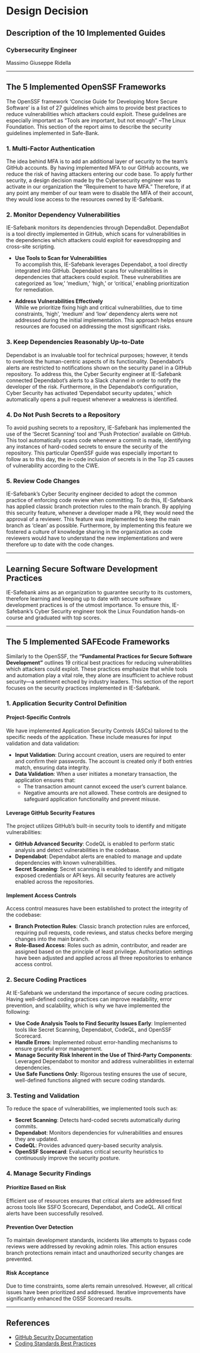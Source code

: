 # Design Decision

## Description of the 10 Implemented Guides

### Cybersecurity Engineer
Massimo Giuseppe Ridella

---

## The 5 Implemented OpenSSF Frameworks

The OpenSSF framework ‘Concise Guide for Developing More Secure Software’ is a list of 27 guidelines which aims to provide best practices to reduce vulnerabilities which attackers could exploit. These guidelines are especially important as “Tools are important, but not enough” ~The Linux Foundation. This section of the report aims to describe the security guidelines implemented in Safe-Bank.

### 1. Multi-Factor Authentication
The idea behind MFA is to add an additional layer of security to the team’s GitHub accounts. By having implemented MFA to our GitHub accounts, we reduce the risk of having attackers entering our code base. To apply further security, a design decision made by the Cybersecurity engineer was to activate in our organization the “Requirement to have MFA.” Therefore, if at any point any member of our team were to disable the MFA of their account, they would lose access to the resources owned by IE-Safebank.

### 2. Monitor Dependency Vulnerabilities
IE-Safebank monitors its dependencies through DependaBot. DependaBot is a tool directly implemented in GitHub, which scans for vulnerabilities in the dependencies which attackers could exploit for eavesdropping and cross-site scripting.

- **Use Tools to Scan for Vulnerabilities**  
  To accomplish this, IE-Safebank leverages Dependabot, a tool directly integrated into GitHub. Dependabot scans for vulnerabilities in dependencies that attackers could exploit. These vulnerabilities are categorized as ‘low,’ ‘medium,’ ‘high,’ or ‘critical,’ enabling prioritization for remediation.

- **Address Vulnerabilities Effectively**  
  While we prioritize fixing high and critical vulnerabilities, due to time constraints, 'high', ‘medium’ and ‘low’ dependency alerts were not addressed during the initial implementation. This approach helps ensure resources are focused on addressing the most significant risks.


### 3. Keep Dependencies Reasonably Up-to-Date
Dependabot is an invaluable tool for technical purposes; however, it tends to overlook the human-centric aspects of its functionality. Dependabot’s alerts are restricted to notifications shown on the security panel in a GitHub repository. To address this, the Cyber Security engineer at IE-Safebank connected Dependabot’s alerts to a Slack channel in order to notify the developer of the risk. Furthermore, in the Dependabot’s configuration, Cyber Security has activated ‘Dependabot security updates,’ which automatically opens a pull request whenever a weakness is identified.

### 4. Do Not Push Secrets to a Repository
To avoid pushing secrets to a repository, IE-Safebank has implemented the use of the ‘Secret Scanning’ tool and 'Push Protection' available on GitHub. This tool automatically scans code whenever a commit is made, identifying any instances of hard-coded secrets to ensure the security of the repository. This particular OpenSSF guide was especially important to follow as to this day, the in-code inclusion of secrets is in the Top 25 causes of vulnerability according to the CWE.

### 5. Review Code Changes
IE-Safebank’s Cyber Security engineer decided to adopt the common practice of enforcing code review when committing. To do this, IE-Safebank has applied classic branch protection rules to the main branch. By applying this security feature, whenever a developer made a PR, they would need the approval of a reviewer. This feature was implemented to keep the main branch as ‘clean’ as possible. Furthermore, by implementing this feature we fostered a culture of knowledge sharing in the organization as code reviewers would have to understand the new implementations and were therefore up to date with the code changes.

---

## Learning Secure Software Development Practices
IE-Safebank aims as an organization to guarantee security to its customers, therefore learning and keeping up to date with secure software development practices is of the utmost importance. To ensure this, IE-Safebank’s Cyber Security engineer took the Linux Foundation hands-on course and graduated with top scores.

---

## The 5 Implemented SAFEcode Frameworks

Similarly to the OpenSSF, the **“Fundamental Practices for Secure Software Development”** outlines 19 critical best practices for reducing vulnerabilities which attackers could exploit. These practices emphasize that while tools and automation play a vital role, they alone are insufficient to achieve robust security—a sentiment echoed by industry leaders. This section of the report focuses on the security practices implemented in IE-Safebank.

### 1. Application Security Control Definition

#### Project-Specific Controls
We have implemented Application Security Controls (ASCs) tailored to the specific needs of the application. These include measures for input validation and data validation:

- **Input Validation**: During account creation, users are required to enter and confirm their passwords. The account is created only if both entries match, ensuring data integrity.
- **Data Validation**: When a user initiates a monetary transaction, the application ensures that:
  - The transaction amount cannot exceed the user’s current balance.
  - Negative amounts are not allowed. These controls are designed to safeguard application functionality and prevent misuse.

#### Leverage GitHub Security Features
The project utilizes GitHub’s built-in security tools to identify and mitigate vulnerabilities:

- **GitHub Advanced Security**: CodeQL is enabled to perform static analysis and detect vulnerabilities in the codebase.
- **Dependabot**: Dependabot alerts are enabled to manage and update dependencies with known vulnerabilities.
- **Secret Scanning**: Secret scanning is enabled to identify and mitigate exposed credentials or API keys. All security features are actively enabled across the repositories.

#### Implement Access Controls
Access control measures have been established to protect the integrity of the codebase:
- **Branch Protection Rules**: Classic branch protection rules are enforced, requiring pull requests, code reviews, and status checks before merging changes into the main branch.
- **Role-Based Access**: Roles such as admin, contributor, and reader are assigned based on the principle of least privilege. Authorization settings have been adjusted and applied across all three repositories to enhance access control.

### 2. Secure Coding Practices
At IE-Safebank we understand the importance of secure coding practices. Having well-defined coding practices can improve readability, error prevention, and scalability, which is why we have implemented the following:

- **Use Code Analysis Tools to Find Security Issues Early**: Implemented tools like Secret Scanning, Dependabot, CodeQL, and OpenSSF Scorecard.
- **Handle Errors**: Implemented robust error-handling mechanisms to ensure graceful error management.
- **Manage Security Risk Inherent in the Use of Third-Party Components**: Leveraged Dependabot to monitor and address vulnerabilities in external dependencies.
- **Use Safe Functions Only**: Rigorous testing ensures the use of secure, well-defined functions aligned with secure coding standards.

### 3. Testing and Validation
To reduce the space of vulnerabilities, we implemented tools such as:
- **Secret Scanning**: Detects hard-coded secrets automatically during commits.
- **Dependabot**: Monitors dependencies for vulnerabilities and ensures they are updated.
- **CodeQL**: Provides advanced query-based security analysis.
- **OpenSSF Scorecard**: Evaluates critical security heuristics to continuously improve the security posture.

### 4. Manage Security Findings

#### Prioritize Based on Risk
Efficient use of resources ensures that critical alerts are addressed first across tools like SSFO Scorecard, Dependabot, and CodeQL. All critical alerts have been successfully resolved.

#### Prevention Over Detection
To maintain development standards, incidents like attempts to bypass code reviews were addressed by revoking admin roles. This action ensures branch protections remain intact and unauthorized security changes are prevented.

#### Risk Acceptance
Due to time constraints, some alerts remain unresolved. However, all critical issues have been prioritized and addressed. Iterative improvements have significantly enhanced the OSSF Scorecard results.

---

## References
- [GitHub Security Documentation](https://github.com/ie-safebank/safebank-fe/blob/main/docs/github-security.md)
- [Coding Standards Best Practices](https://www.browserstack.com/guide/coding-standards-best-practices)

